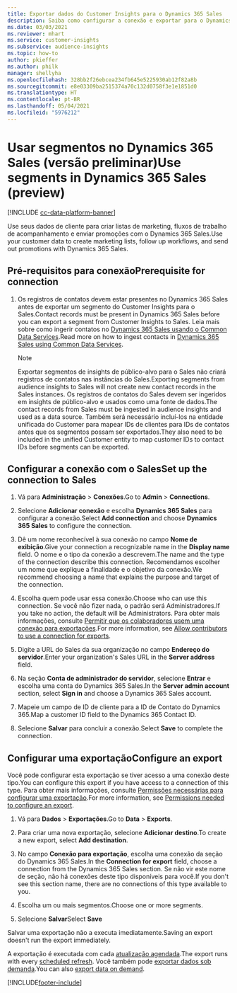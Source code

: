 ```yaml
---
title: Exportar dados do Customer Insights para o Dynamics 365 Sales
description: Saiba como configurar a conexão e exportar para o Dynamics 365 Sales.
ms.date: 03/03/2021
ms.reviewer: mhart
ms.service: customer-insights
ms.subservice: audience-insights
ms.topic: how-to
author: pkieffer
ms.author: philk
manager: shellyha
ms.openlocfilehash: 328bb2f26ebcea234fb645e5225930ab12f82a8b
ms.sourcegitcommit: e8e03309ba2515374a70c132d0758f3e1e1851d0
ms.translationtype: HT
ms.contentlocale: pt-BR
ms.lasthandoff: 05/04/2021
ms.locfileid: "5976212"
---
```

# <a name="use-segments-in-dynamics-365-sales-preview"></a><span data-ttu-id="b11ba-103">Usar segmentos no Dynamics 365 Sales (versão preliminar)</span><span class="sxs-lookup"><span data-stu-id="b11ba-103">Use segments in Dynamics 365 Sales (preview)</span></span>

[!INCLUDE [cc-data-platform-banner](../includes/cc-data-platform-banner.md)]

<span data-ttu-id="b11ba-104">Use seus dados de cliente para criar listas de marketing, fluxos de trabalho de acompanhamento e enviar promoções com o Dynamics 365 Sales.</span><span class="sxs-lookup"><span data-stu-id="b11ba-104">Use your customer data to create marketing lists, follow up workflows, and send out promotions with Dynamics 365 Sales.</span></span>

## <a name="prerequisite-for-connection"></a><span data-ttu-id="b11ba-105">Pré-requisitos para conexão</span><span class="sxs-lookup"><span data-stu-id="b11ba-105">Prerequisite for connection</span></span>

1. <span data-ttu-id="b11ba-106">Os registros de contatos devem estar presentes no Dynamics 365 Sales antes de exportar um segmento do Customer Insights para o Sales.</span><span class="sxs-lookup"><span data-stu-id="b11ba-106">Contact records must be present in Dynamics 365 Sales before you can export a segment from Customer Insights to Sales.</span></span> <span data-ttu-id="b11ba-107">Leia mais sobre como ingerir contatos no [Dynamics 365 Sales usando o Common Data Services](connect-power-query.md).</span><span class="sxs-lookup"><span data-stu-id="b11ba-107">Read more on how to ingest contacts in [Dynamics 365 Sales using Common Data Services](connect-power-query.md).</span></span>

   > [!NOTE]
   > <span data-ttu-id="b11ba-108">Exportar segmentos de insights de público-alvo para o Sales não criará registros de contatos nas instâncias do Sales.</span><span class="sxs-lookup"><span data-stu-id="b11ba-108">Exporting segments from audience insights to Sales will not create new contact records in the Sales instances.</span></span> <span data-ttu-id="b11ba-109">Os registros de contatos do Sales devem ser ingeridos em insights de público-alvo e usados como uma fonte de dados.</span><span class="sxs-lookup"><span data-stu-id="b11ba-109">The contact records from Sales must be ingested in audience insights and used as a data source.</span></span> <span data-ttu-id="b11ba-110">Também será necessário incluí-los na entidade unificada do Customer para mapear IDs de clientes para IDs de contatos antes que os segmentos possam ser exportados.</span><span class="sxs-lookup"><span data-stu-id="b11ba-110">They also need to be included in the unified Customer entity to map customer IDs to contact IDs before segments can be exported.</span></span>

## <a name="set-up-the-connection-to-sales"></a><span data-ttu-id="b11ba-111">Configurar a conexão com o Sales</span><span class="sxs-lookup"><span data-stu-id="b11ba-111">Set up the connection to Sales</span></span>

1. <span data-ttu-id="b11ba-112">Vá para **Administração** > **Conexões**.</span><span class="sxs-lookup"><span data-stu-id="b11ba-112">Go to **Admin** > **Connections**.</span></span>

1. <span data-ttu-id="b11ba-113">Selecione **Adicionar conexão** e escolha **Dynamics 365 Sales** para configurar a conexão.</span><span class="sxs-lookup"><span data-stu-id="b11ba-113">Select **Add connection** and choose **Dynamics 365 Sales** to configure the connection.</span></span>

1. <span data-ttu-id="b11ba-114">Dê um nome reconhecível à sua conexão no campo **Nome de exibição**.</span><span class="sxs-lookup"><span data-stu-id="b11ba-114">Give your connection a recognizable name in the **Display name** field.</span></span> <span data-ttu-id="b11ba-115">O nome e o tipo da conexão a descrevem.</span><span class="sxs-lookup"><span data-stu-id="b11ba-115">The name and the type of the connection describe this connection.</span></span> <span data-ttu-id="b11ba-116">Recomendamos escolher um nome que explique a finalidade e o objetivo da conexão.</span><span class="sxs-lookup"><span data-stu-id="b11ba-116">We recommend choosing a name that explains the purpose and target of the connection.</span></span>

1. <span data-ttu-id="b11ba-117">Escolha quem pode usar essa conexão.</span><span class="sxs-lookup"><span data-stu-id="b11ba-117">Choose who can use this connection.</span></span> <span data-ttu-id="b11ba-118">Se você não fizer nada, o padrão será Administradores.</span><span class="sxs-lookup"><span data-stu-id="b11ba-118">If you take no action, the default will be Administrators.</span></span> <span data-ttu-id="b11ba-119">Para obter mais informações, consulte [Permitir que os colaboradores usem uma conexão para exportações](connections.md#allow-contributors-to-use-a-connection-for-exports).</span><span class="sxs-lookup"><span data-stu-id="b11ba-119">For more information, see [Allow contributors to use a connection for exports](connections.md#allow-contributors-to-use-a-connection-for-exports).</span></span>

1. <span data-ttu-id="b11ba-120">Digite a URL do Sales da sua organização no campo **Endereço do servidor**.</span><span class="sxs-lookup"><span data-stu-id="b11ba-120">Enter your organization's Sales URL in the **Server address** field.</span></span>

1. <span data-ttu-id="b11ba-121">Na seção **Conta de administrador do servidor**, selecione **Entrar** e escolha uma conta do Dynamics 365 Sales.</span><span class="sxs-lookup"><span data-stu-id="b11ba-121">In the **Server admin account** section, select **Sign in** and choose a Dynamics 365 Sales account.</span></span>

1. <span data-ttu-id="b11ba-122">Mapeie um campo de ID de cliente para a ID de Contato do Dynamics 365.</span><span class="sxs-lookup"><span data-stu-id="b11ba-122">Map a customer ID field to the Dynamics 365 Contact ID.</span></span>

1. <span data-ttu-id="b11ba-123">Selecione **Salvar** para concluir a conexão.</span><span class="sxs-lookup"><span data-stu-id="b11ba-123">Select **Save** to complete the connection.</span></span> 

## <a name="configure-an-export"></a><span data-ttu-id="b11ba-124">Configurar uma exportação</span><span class="sxs-lookup"><span data-stu-id="b11ba-124">Configure an export</span></span>

<span data-ttu-id="b11ba-125">Você pode configurar esta exportação se tiver acesso a uma conexão deste tipo.</span><span class="sxs-lookup"><span data-stu-id="b11ba-125">You can configure this export if you have access to a connection of this type.</span></span> <span data-ttu-id="b11ba-126">Para obter mais informações, consulte [Permissões necessárias para configurar uma exportação](export-destinations.md#set-up-a-new-export).</span><span class="sxs-lookup"><span data-stu-id="b11ba-126">For more information, see [Permissions needed to configure an export](export-destinations.md#set-up-a-new-export).</span></span>

1. <span data-ttu-id="b11ba-127">Vá para **Dados** > **Exportações**.</span><span class="sxs-lookup"><span data-stu-id="b11ba-127">Go to **Data** > **Exports**.</span></span>

1. <span data-ttu-id="b11ba-128">Para criar uma nova exportação, selecione **Adicionar destino**.</span><span class="sxs-lookup"><span data-stu-id="b11ba-128">To create a new export, select **Add destination**.</span></span>

1. <span data-ttu-id="b11ba-129">No campo **Conexão para exportação**, escolha uma conexão da seção do Dynamics 365 Sales.</span><span class="sxs-lookup"><span data-stu-id="b11ba-129">In the **Connection for export** field, choose a connection from the Dynamics 365 Sales section.</span></span> <span data-ttu-id="b11ba-130">Se não vir este nome de seção, não há conexões deste tipo disponíveis para você.</span><span class="sxs-lookup"><span data-stu-id="b11ba-130">If you don't see this section name, there are no connections of this type available to you.</span></span>

1. <span data-ttu-id="b11ba-131">Escolha um ou mais segmentos.</span><span class="sxs-lookup"><span data-stu-id="b11ba-131">Choose one or more segments.</span></span>

1. <span data-ttu-id="b11ba-132">Selecione **Salvar**</span><span class="sxs-lookup"><span data-stu-id="b11ba-132">Select **Save**</span></span>

<span data-ttu-id="b11ba-133">Salvar uma exportação não a executa imediatamente.</span><span class="sxs-lookup"><span data-stu-id="b11ba-133">Saving an export doesn't run the export immediately.</span></span>

<span data-ttu-id="b11ba-134">A exportação é executada com cada [atualização agendada](system.md#schedule-tab).</span><span class="sxs-lookup"><span data-stu-id="b11ba-134">The export runs with every [scheduled refresh](system.md#schedule-tab).</span></span> <span data-ttu-id="b11ba-135">Você também pode [exportar dados sob demanda](export-destinations.md#run-exports-on-demand).</span><span class="sxs-lookup"><span data-stu-id="b11ba-135">You can also [export data on demand](export-destinations.md#run-exports-on-demand).</span></span> 

[!INCLUDE[footer-include](../includes/footer-banner.md)]
